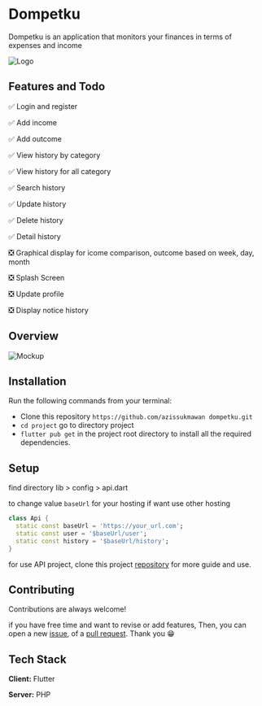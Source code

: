 
# Dompetku

Dompetku is an application that monitors your finances in terms of expenses and income


![Logo](https://cdn.jsdelivr.net/gh/azissukmawan/dompetku@main/source_image/logo.png)


## Features and Todo

 ✅ Login and register

 ✅ Add income

 ✅ Add outcome

 ✅ View history by category

 ✅ View history for all category

 ✅ Search history

 ✅ Update history

 ✅ Delete history

 ✅ Detail history

 ❎ Graphical display for icome comparison, outcome based on week, day, month

 ❎ Splash Screen

 ❎ Update profile

 ❎ Display notice history


## Overview

![Mockup](https://cdn.jsdelivr.net/gh/azissukmawan/dompetku@main/source_image/Mockup.png)


## Installation

Run the following commands from your terminal:

- Clone this repository ``` https://github.com/azissukmawan dompetku.git ```
- ``` cd project ``` go to directory project
- ``` flutter pub get ``` in the project root directory to install all the required dependencies.

    
## Setup
find directory lib > config > api.dart

to change value ```baseUrl``` for your hosting if want use other hosting

``` dart
class Api {
  static const baseUrl = 'https://your_url.com';
  static const user = '$baseUrl/user';
  static const history = '$baseUrl/history';
}
```

for use API project, clone this project [repository](https://github.com/azissukmawan/api-dompetku) for more guide and use.
## Contributing

Contributions are always welcome!

if you have free time and want to revise or add features, Then, you can open a new [issue](https://github.com/azissukmawan/dompetku/issues), of a [pull request](https://github.com/azissukmawan/dompetku/compare/main...dev_update). Thank you 😁



## Tech Stack

**Client:** Flutter

**Server:** PHP

